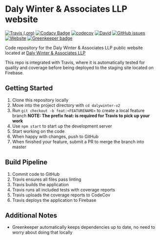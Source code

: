 # Daly Winter & Associates LLP website

[![Travis (.org)](https://img.shields.io/travis/codemastermick/dalywinter-v2.svg)](https://travis-ci.org/codemastermick/dalywinter-v2)
[![Codacy Badge](https://api.codacy.com/project/badge/Grade/416ae7ab519647198f2ad3cdb2a76e86)](https://www.codacy.com/app/codemastermick/dalywinter-v2?utm_source=github.com&utm_medium=referral&utm_content=codemastermick/dalywinter-v2&utm_campaign=Badge_Grade)
[![codecov](https://codecov.io/gh/codemastermick/dalywinter-v2/branch/master/graph/badge.svg)](https://codecov.io/gh/codemastermick/dalywinter-v2)
[![David](https://img.shields.io/david/codemastermick/dalywinter-v2.svg)](https://david-dm.org/codemastermick/dalywinter-v2)
[![GitHub issues](https://img.shields.io/github/issues/codemastermick/dalywinter-v2.svg)](https://github.com/codemastermick/dalywinter-v2/issues)
[![Website](https://img.shields.io/website/http/dalywinter.com.svg?down_color=red&down_message=offline&up_color=green&up_message=online)](http://dalywinter.com) [![Greenkeeper badge](https://badges.greenkeeper.io/codemastermick/dalywinter-v2.svg)](https://greenkeeper.io/)

Code repository for the Daly Winter & Associates LLP public website located at [Daly Winter & Associates LLP](https://dalywinter.com)

This repo is integrated with Travis, where it is automatically tested for quality and coverage before being deployed to the staging site located on Firebase.

## Getting Started

1.  Clone this repository locally
2.  Move into the project directory with `cd dalywinter-v2` 
3.  Run `git checkout -b feat:<FEATURENAME>` to create a local feature branch **NOTE: The prefix feat: is required for Travis to pick up your work**
4.  Use `npm start` to start up the development server
5.  Start working on the code
6.  When happy with changes, push to GitHub
7.  When finished your feature, submit a PR to merge the branch into master

## Build Pipeline

1.  Commit code to GitHub
2.  Travis ensures all files pass linting
3.  Travis builds the application
4.  Travis runs all included tests with coverage reports
5.  Travis uploads the coverage reports to CodeCov
6.  Travis deploys the application to Firebase

## Additional Notes

* Greenkeeper automatically keeps dependencies up to date, no need to worry about doing that locally
